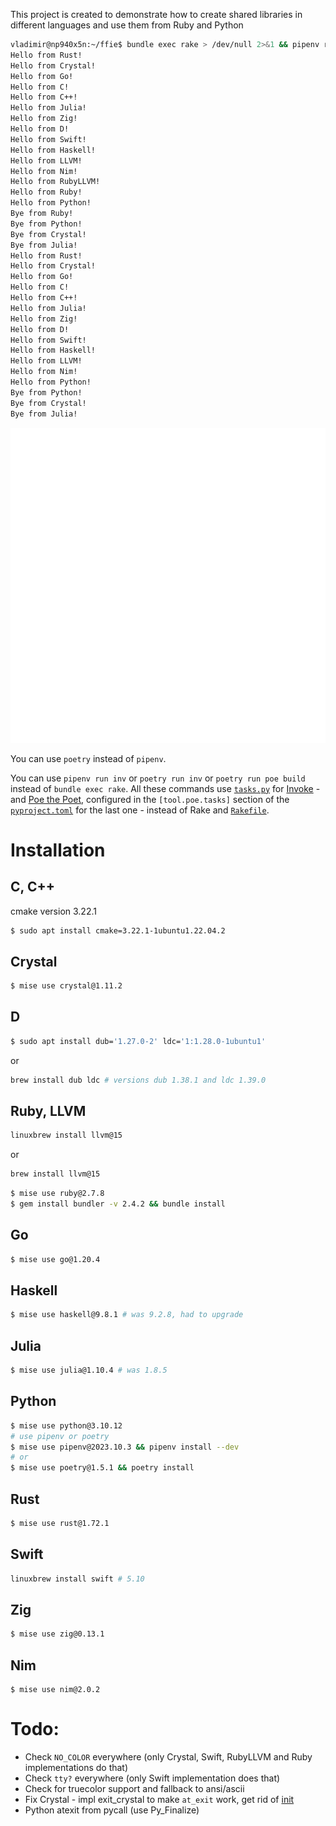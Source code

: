 This project is created to demonstrate how to create shared libraries in different languages and use them from Ruby and Python

```bash
vladimir@np940x5n:~/ffie$ bundle exec rake > /dev/null 2>&1 && pipenv run bundle exec ./rubie.rb && pipenv run ./pythonie.py
Hello from Rust!
Hello from Crystal!
Hello from Go!
Hello from C!
Hello from C++!
Hello from Julia!
Hello from Zig!
Hello from D!
Hello from Swift!
Hello from Haskell!
Hello from LLVM!
Hello from Nim!
Hello from RubyLLVM!
Hello from Ruby!
Hello from Python!
Bye from Ruby!
Bye from Python!
Bye from Crystal!
Bye from Julia!
Hello from Rust!
Hello from Crystal!
Hello from Go!
Hello from C!
Hello from C++!
Hello from Julia!
Hello from Zig!
Hello from D!
Hello from Swift!
Hello from Haskell!
Hello from LLVM!
Hello from Nim!
Hello from Python!
Bye from Python!
Bye from Crystal!
Bye from Julia!
```
<div align="center">
    <img src="Readme.svg" alt="teminal output">
</div>

You can use `poetry` instead of `pipenv`.

You can use `pipenv run inv` or `poetry run inv` or `poetry run poe build` instead of `bundle exec rake`. All these commands use [`tasks.py`](/tasks.py) for [Invoke](https://www.pyinvoke.org/) - and [Poe the Poet](https://poethepoet.natn.io/index.html), configured in the `[tool.poe.tasks]` section of the [`pyproject.toml`](/pyproject.toml) for the last one - instead of Rake and [`Rakefile`](/Rakefile).

# Installation

## C, C++

cmake version 3.22.1

```bash
$ sudo apt install cmake=3.22.1-1ubuntu1.22.04.2
```

## Crystal

```bash
$ mise use crystal@1.11.2
```

## D

```bash
$ sudo apt install dub='1.27.0-2' ldc='1:1.28.0-1ubuntu1'
```

or

```zsh
brew install dub ldc # versions dub 1.38.1 and ldc 1.39.0
```

## Ruby, LLVM

```bash
linuxbrew install llvm@15
```

or

```zsh
brew install llvm@15
```

```bash
$ mise use ruby@2.7.8
$ gem install bundler -v 2.4.2 && bundle install
```

## Go

```bash
$ mise use go@1.20.4
```

## Haskell

```bash
$ mise use haskell@9.8.1 # was 9.2.8, had to upgrade
```

## Julia

```bash
$ mise use julia@1.10.4 # was 1.8.5
```

## Python

```bash
$ mise use python@3.10.12
# use pipenv or poetry
$ mise use pipenv@2023.10.3 && pipenv install --dev
# or
$ mise use poetry@1.5.1 && poetry install
```

## Rust

```bash
$ mise use rust@1.72.1
```

## Swift

```bash
linuxbrew install swift # 5.10
```

## Zig

```bash
$ mise use zig@0.13.1
```

## Nim

```
$ mise use nim@2.0.2
```

# Todo:
 - Check `NO_COLOR` everywhere (only Crystal, Swift, RubyLLVM and Ruby implementations do that)
 - Check `tty?` everywhere (only Swift implementation does that)
 - Check for truecolor support and fallback to ansi/ascii
 - Fix Crystal - impl exit_crystal to make `at_exit` work, get rid of [init](https://stackoverflow.com/a/32701238/13500870)
 - Python atexit from pycall (use Py_Finalize)